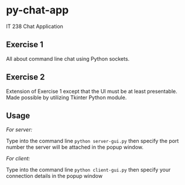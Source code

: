 # py-chat-app
IT 238 Chat Application

## Exercise 1

All about command line chat using Python sockets.

## Exercise 2

Extension of Exercise 1 except that the UI must be at least presentable.
Made possible by utilizing Tkinter Python module.

## Usage

_For server:_

Type into the command line `python server-gui.py` then specify the port number the server will be attached in the popup window.

_For client:_

Type into the command line `python client-gui.py` then specify your connection details in the popup window



